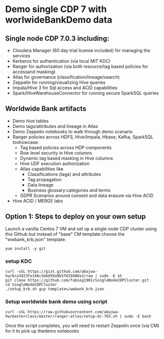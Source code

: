 # Demo single CDP 7 with worlwideBankDemo data

## Single node CDP 7.0.3 including:

- Cloudera Manager (60 day trial license included) for managing the services
- Kerberos for authentication (via local MIT KDC)
- Ranger for authorization (via both resource/tag based policies for accessand masking)
- Atlas for governance (classification/lineage/search)
- Zeppelin for running/visualizing Hive queries
- Impala/Hive 3 for Sql access and ACID capabilities
- Spark/HiveWarehouseConnector for running secure SparkSQL queries


## Worldwide Bank artifacts
- Demo hive tables
- Demo tags/attributes and lineage in Atlas
- Demo Zeppelin notebooks to walk through demo scenario
- Ranger policies across HDFS, Hive/Impala, Hbase, Kafka, SparkSQL toshowcase:
  - Tag based policies across HDP components
  - Row level security in Hive columns
  - Dynamic tag based masking in Hive columns
  - Hive UDF execution authorization
  - Atlas capabilities like
    - Classifications (tags) and attributes
    - Tag propagation
    - Data lineage
    - Business glossary:categories and terms
  - GDPR Scenarios around consent and data erasure via Hive ACID
- Hive ACID / MERGE labs

## Option 1: Steps to deploy on your own setup
Launch a vanilla Centos 7 VM and set up a single node CDP cluster using this ​Github but instead of "base" CM template choose the "wwbank_krb.json" template:

```
yum install -y git
```
### setup KDC
```
curl -sSL https://gist.github.com/abajwa-hw/bca3d23fe146c3ebd59a9b5fd19480a3/raw | sudo -E sh
git clone https://github.com/fabiog1901/SingleNodeCDPCluster.git
cd SingleNodeCDPCluster
./setup_krb.sh gcp templates/wwbank_krb.json
```
### Setup worldwide bank demo using ​script
```
curl -sSL https://raw.githubusercontent.com/abajwa-hw/masterclass/master/ranger-atlas/setup-dc-703.sh | sudo -E bash
```
Once the script completes, you will need to restart Zeppelin once (via CM) for it to pick up thedemo notebooks
